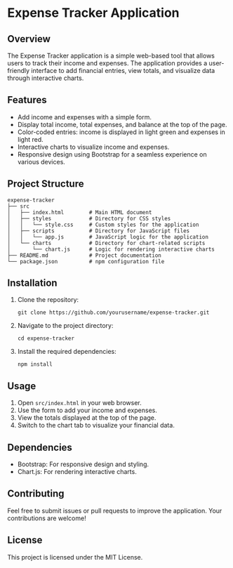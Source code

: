# Expense Tracker Application

## Overview
The Expense Tracker application is a simple web-based tool that allows users to track their income and expenses. The application provides a user-friendly interface to add financial entries, view totals, and visualize data through interactive charts.

## Features
- Add income and expenses with a simple form.
- Display total income, total expenses, and balance at the top of the page.
- Color-coded entries: income is displayed in light green and expenses in light red.
- Interactive charts to visualize income and expenses.
- Responsive design using Bootstrap for a seamless experience on various devices.

## Project Structure
```
expense-tracker
├── src
│   ├── index.html        # Main HTML document
│   ├── styles            # Directory for CSS styles
│   │   └── style.css     # Custom styles for the application
│   ├── scripts           # Directory for JavaScript files
│   │   └── app.js        # JavaScript logic for the application
│   └── charts            # Directory for chart-related scripts
│       └── chart.js      # Logic for rendering interactive charts
├── README.md             # Project documentation
└── package.json          # npm configuration file
```

## Installation
1. Clone the repository:
   ```
   git clone https://github.com/yourusername/expense-tracker.git
   ```
2. Navigate to the project directory:
   ```
   cd expense-tracker
   ```
3. Install the required dependencies:
   ```
   npm install
   ```

## Usage
1. Open `src/index.html` in your web browser.
2. Use the form to add your income and expenses.
3. View the totals displayed at the top of the page.
4. Switch to the chart tab to visualize your financial data.

## Dependencies
- Bootstrap: For responsive design and styling.
- Chart.js: For rendering interactive charts.

## Contributing
Feel free to submit issues or pull requests to improve the application. Your contributions are welcome!

## License
This project is licensed under the MIT License.